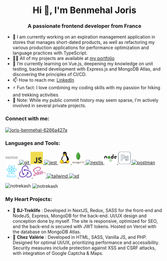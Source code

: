 <h1 align="center">Hi 👋, I'm Benmehal Joris</h1>
<h3 align="center">A passionate frontend developer from France</h3>

- 🔭 I am currently working on an expiration management application in stores that manages short-dated products, as well as refactoring my various production applications for performance optimization and language practices with TypeScript.
- 👨‍💻 All of my projects are available at [my portfolio](https://portfolio-notrekash.vercel.app/)
- 🌱 I’m currently learning on Vue.js, deepening my knowledge on unit testing, backend development with Express.js and MongoDB Atlas, and discovering the principles of CI/CD.
- 📫 How to reach me: [LinkedIn](https://www.linkedin.com/in/joris-benmehal-6266a427a/)
- ⚡ Fun fact: I love combining my coding skills with my passion for hiking and trekking activities
- 📝 Note: While my public commit history may seem sparse, I'm actively involved in several private projects.

<h3 align="left">Connect with me:</h3>
<p align="left">
<a href="https://linkedin.com/in/joris-benmehal-6266a427a" target="blank"><img align="center" src="https://raw.githubusercontent.com/rahuldkjain/github-profile-readme-generator/master/src/images/icons/Social/linked-in-alt.svg" alt="joris-benmehal-6266a427a" height="30" width="40" /></a>
</p>

<h3 align="left">Languages and Tools:</h3>
<p align="left">
<a href="https://expressjs.com" target="_blank" rel="noreferrer"> <img src="https://raw.githubusercontent.com/devicons/devicon/master/icons/express/express-original-wordmark.svg" alt="express" width="40" height="40"/> </a> <a href="https://git-scm.com/" target="_blank" rel="noreferrer"> <img src="https://www.vectorlogo.zone/logos/git-scm/git-scm-icon.svg" alt="git" width="40" height="40"/> </a> <a href="https://developer.mozilla.org/en-US/docs/Web/JavaScript" target="_blank" rel="noreferrer"> <img src="https://raw.githubusercontent.com/devicons/devicon/master/icons/javascript/javascript-original.svg" alt="javascript" width="40" height="40"/> </a> <a href="https://jestjs.io" target="_blank" rel="noreferrer"> <img src="https://www.vectorlogo.zone/logos/jestjsio/jestjsio-icon.svg" alt="jest" width="40" height="40"/> </a> <a href="https://www.linux.org/" target="_blank" rel="noreferrer"> <img src="https://raw.githubusercontent.com/devicons/devicon/master/icons/linux/linux-original.svg" alt="linux" width="40" height="40"/> </a> <a href="https://www.mongodb.com/" target="_blank" rel="noreferrer"> <img src="https://raw.githubusercontent.com/devicons/devicon/master/icons/mongodb/mongodb-original-wordmark.svg" alt="mongodb" width="40" height="40"/> </a> <a href="https://nextjs.org/" target="_blank" rel="noreferrer"> <img src="https://cdn.worldvectorlogo.com/logos/nextjs-2.svg" alt="nextjs" width="40" height="40"/> </a> <a href="https://nodejs.org" target="_blank" rel="noreferrer"> <img src="https://raw.githubusercontent.com/devicons/devicon/master/icons/nodejs/nodejs-original-wordmark.svg" alt="nodejs" width="40" height="40"/> </a> <a href="https://www.photoshop.com/en" target="_blank" rel="noreferrer"> <img src="https://raw.githubusercontent.com/devicons/devicon/master/icons/photoshop/photoshop-line.svg" alt="photoshop" width="40" height="40"/> </a> <a href="https://postman.com" target="_blank" rel="noreferrer"> <img src="https://www.vectorlogo.zone/logos/getpostman/getpostman-icon.svg" alt="postman" width="40" height="40"/> </a> <a href="https://reactjs.org/" target="_blank" rel="noreferrer"> <img src="https://raw.githubusercontent.com/devicons/devicon/master/icons/react/react-original-wordmark.svg" alt="react" width="40" height="40"/> </a> <a href="https://redux.js.org" target="_blank" rel="noreferrer"> <img src="https://raw.githubusercontent.com/devicons/devicon/master/icons/redux/redux-original.svg" alt="redux" width="40" height="40"/> </a> <a href="https://sass-lang.com" target="_blank" rel="noreferrer"> <img src="https://raw.githubusercontent.com/devicons/devicon/master/icons/sass/sass-original.svg" alt="sass" width="40" height="40"/> </a> <a href="https://tailwindcss.com/" target="_blank" rel="noreferrer"> <img src="https://www.vectorlogo.zone/logos/tailwindcss/tailwindcss-icon.svg" alt="tailwind" width="40" height="40"/> </a> <a href="https://www.adobe.com/products/xd.html" target="_blank" rel="noreferrer"> <img src="https://cdn.worldvectorlogo.com/logos/adobe-xd.svg" alt="xd" width="40" height="40"/> </a>
</p>


<p><img align="left" src="https://github-readme-stats.vercel.app/api/top-langs?username=notrekash&show_icons=true&locale=en&layout=compact" alt="notrekash" /></p>

<p>&nbsp;<img align="center" src="https://github-readme-stats.vercel.app/api?username=notrekash&show_icons=true&locale=en" alt="notrekash" /></p>

<h3 align="left">My Heart Projects:</h3>

- 🌟 **BJ-Treklife** : Developed in NextJS, Redux, SASS for the front-end and NodeJS, Express, MongoDB for the back-end. UI/UX design and conception done by myself. The site is responsive, optimized for SEO, and the back-end is secured with JWT tokens. Hosted on Vercel with the database on MongoDB Atlas.
- 🌟 **Chez Valérie** : Developed in HTML, SASS, Vanilla JS, and PHP. Designed for optimal UI/UX, prioritizing performance and accessibility. Security measures include protection against XSS and CSRF attacks, with integration of Google Captcha & Maps.
